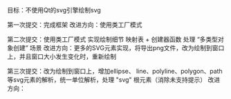 目标：不使用Qt的svg引擎绘制svg

第一次提交：完成框架
改进方向：使用类工厂模式

第二次提交：使用类工厂模式 实现绘制细节
映射表 + 创建器函数 处理 “多类型对象创建” 场景
改进方向：更多的SVG元素实现，将导出png文件，改为绘制到窗口上，并且窗口大小发生变化时，重新绘制

第三次提交：改为绘制到窗口上，增加ellipse、 line、polyline、polygon、path等svg元素的解析，统一单位解析，处理 "svg" 根元素（消除未支持提示）
改进方向：
